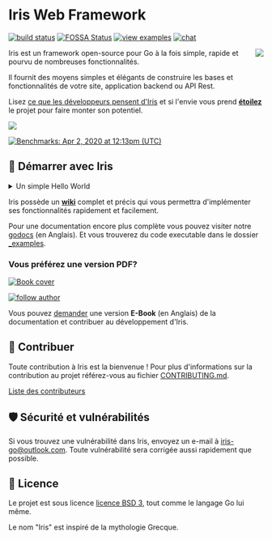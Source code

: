 # Iris Web Framework

[![build status](https://img.shields.io/travis/kataras/iris/master.svg?style=for-the-badge&logo=travis)](https://travis-ci.org/kataras/iris) [![FOSSA Status](https://img.shields.io/badge/LICENSE%20SCAN-PASSING❤️-CD2956?style=for-the-badge&logo=fossa)](https://app.fossa.io/projects/git%2Bgithub.com%2Fkataras%2Firis?ref=badge_shield)<!--[![report card](https://img.shields.io/badge/report%20card-a%2B-ff3333.svg?style=for-the-badge)](https://goreportcard.com/report/github.com/kataras/iris)--><!--[![godocs](https://img.shields.io/badge/go-%20docs-488AC7.svg?style=for-the-badge)](https://pkg.go.dev/github.com/kataras/iris/v12@v12.2.0)--> [![view examples](https://img.shields.io/badge/learn%20by-examples-0C8EC5.svg?style=for-the-badge&logo=go)](https://github.com/kataras/iris/tree/master/_examples) [![chat](https://img.shields.io/gitter/room/iris_go/community.svg?color=7E18DD&logo=gitter&style=for-the-badge)](https://gitter.im/iris_go/community)<!--[![donate on PayPal](https://img.shields.io/badge/support-PayPal-blue.svg?style=for-the-badge)](https://www.paypal.me/kataras)--><!-- [![release](https://img.shields.io/badge/release%20-v12.0-0077b3.svg?style=for-the-badge)](https://github.com/kataras/iris/releases) -->

<a href="https://iris-go.com"> <img align="right" src="https://iris-go.com/images/logo-w169.png"></a>

Iris est un framework open-source pour Go à la fois simple, rapide et pourvu de nombreuses fonctionnalités.

Il fournit des moyens simples et élégants de construire les bases et fonctionnalités de votre site, application backend ou API Rest.

Lisez [ce que les développeurs pensent d'Iris](https://iris-go.com/testimonials/) et si l'envie vous prend **[étoilez](https://github.com/kataras/iris/stargazers)** le projet pour faire monter son potentiel.

[![](https://media.giphy.com/media/j5WLmtvwn98VPrm7li/giphy.gif)](https://iris-go.com/testimonials/)

[![Benchmarks: Apr 2, 2020 at 12:13pm (UTC)](https://iris-go.com/images/benchmarks.svg)](https://github.com/kataras/server-benchmarks)

## 📖 Démarrer avec Iris

<details>
<summary>Un simple Hello World</summary>

```sh
# https://github.com/kataras/iris/wiki/Installation
$ go get github.com/kataras/iris/v12@latest
# assume the following code in example.go file
$ cat example.go
```

```go
package main

import "github.com/kataras/iris/v12"

func main() {
    app := iris.New()
    app.Get("/ping", func(ctx iris.Context) {
        ctx.JSON(iris.Map{
            "message": "pong",
        })
    })

    app.Listen(":8080")  // port d'écoute
}
```

```sh
# compile et execute example.go
$ go run example.go
# maintenant visitez http://localhost:8080/ping
```

> Le routing est géré par [muxie](https://github.com/kataras/muxie), la librairie Go la plus rapide et complète.

</details>

Iris possède un **[wiki](https://github.com/kataras/iris/wiki)** complet et précis qui vous permettra d'implémenter ses fonctionnalités rapidement et facilement.

<!-- ![](https://media.giphy.com/media/Ur8iqy9FQfmPuyQpgy/giphy.gif) -->

Pour une documentation encore plus complète vous pouvez visiter notre [godocs](https://pkg.go.dev/github.com/kataras/iris/v12@v12.2.0) (en Anglais). Et vous trouverez du code executable dans le dossier [\_examples](_examples/).

### Vous préférez une version PDF?

<a href="https://bit.ly/iris-req-book"> <img alt="Book cover" src="https://iris-go.com/images/iris-book-cover-sm.jpg?v=12"/> </a>

[![follow author](https://img.shields.io/twitter/follow/makismaropoulos.svg?style=for-the-badge)](https://twitter.com/intent/follow?screen_name=makismaropoulos)

Vous pouvez [demander](https://bit.ly/iris-req-book) une version **E-Book** (en Anglais) de la documentation et contribuer au développement d'Iris.

## 🙌 Contribuer

Toute contribution à Iris est la bienvenue ! Pour plus d'informations sur la contribution au projet référez-vous au fichier [CONTRIBUTING.md](CONTRIBUTING.md).

[Liste des contributeurs](https://github.com/kataras/iris/graphs/contributors)

## 🛡 Sécurité et vulnérabilités

Si vous trouvez une vulnérabilité dans Iris, envoyez un e-mail à [iris-go@outlook.com](mailto:iris-go@outlook.com). Toute vulnérabilité sera corrigée aussi rapidement que possible.

## 📝 Licence

Le projet est sous licence [licence BSD 3](LICENSE), tout comme le langage Go lui même.

Le nom "Iris" est inspiré de la mythologie Grecque.
<!-- ## Stargazers over time

[![Stargazers over time](https://starchart.cc/kataras/iris.svg)](https://starchart.cc/kataras/iris) -->
